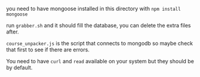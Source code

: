 you need to have mongoose installed in this directory with `npm install mongoose`

run `grabber.sh` and it should fill the database, you can delete the extra files after.

`course_unpacker.js` is the script that connects to mongodb so maybe check that first 
to see if there are errors.

You need to have `curl` and `read` available on your system but they should be by default.

